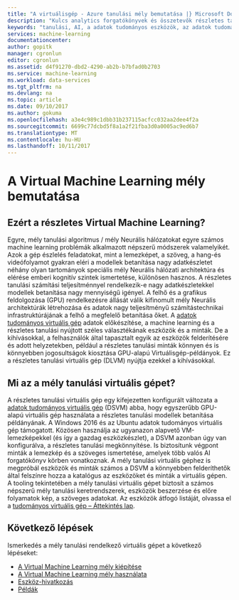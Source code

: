 ```yaml
---
title: "A virtuálisgép - Azure tanulási mély bemutatása |} Microsoft Docs"
description: "Kulcs analytics forgatókönyvek és összetevők részletes tanulási virtuális gépek."
keywords: "tanulási, AI, a adatok tudományos eszközök, az adatok tudományos virtuális gép, mély adattudomány, linux adattudomány eszközei"
services: machine-learning
documentationcenter: 
author: gopitk
manager: cgronlun
editor: cgronlun
ms.assetid: d4f91270-dbd2-4290-ab2b-b7bfad0b2703
ms.service: machine-learning
ms.workload: data-services
ms.tgt_pltfrm: na
ms.devlang: na
ms.topic: article
ms.date: 09/10/2017
ms.author: gokuma
ms.openlocfilehash: a3e4c989c1dbb31b237115acfcc032aa2dee4f2a
ms.sourcegitcommit: 6699c77dcbd5f8a1a2f21fba3d0a0005ac9ed6b7
ms.translationtype: MT
ms.contentlocale: hu-HU
ms.lasthandoff: 10/11/2017
---
```

# <a name="introduction-to-the-deep-learning-virtual-machine"></a>A Virtual Machine Learning mély bemutatása

## <a name="why-deep-learning-virtual-machine"></a>Ezért a részletes Virtual Machine Learning? 

Egyre, mély tanulási algoritmus / mély Neurális hálózatokat egyre számos machine learning problémák alkalmazott népszerű módszerek valamelyikét. Azok a gép észlelés feladatokat, mint a lemezképet, a szöveg, a hang-és videófolyamot gyakran eléri a modellek betanítása nagy adatkészletet néhány olyan tartományok speciális mély Neurális hálózati architektúra és elérése emberi kognitív szintek ismertetése, különösen hasznos. A részletes tanulási számítási teljesítménnyel rendelkezik-e nagy adatkészletekkel modellek betanítása nagy mennyiségű igényel. A felhő és a grafikus feldolgozása (GPU) rendelkezésre állását válik kifinomult mély Neurális architektúrák létrehozása és adatok nagy teljesítményű számítástechnikai infrastruktúrájának a felhő a megfelelő betanítása őket.  A [adatok tudományos virtuális gép](overview.md) adatok előkészítése, a machine learning és a részletes tanulási nyújtott széles választékának eszközök és a minták. De a kihívásokkal, a felhasználók által tapasztalt egyik az eszközök felderítésére és adott helyzetekben, például a részletes tanulási minták könnyen és is könnyebben jogosultságok kiosztása GPU-alapú Virtuálisgép-példányok. Ez a részletes tanulási virtuális gép (DLVM) nyújtja ezekkel a kihívásokkal. 

## <a name="what-is-deep-learning-virtual-machine"></a>Mi az a mély tanulási virtuális gépet? 
A részletes tanulási virtuális gép egy kifejezetten konfigurált változata a [adatok tudományos virtuális gép](overview.md) (DSVM) abba, hogy egyszerűbb GPU-alapú virtuális gép használata a részletes tanulási modellek betanítása példányának. A Windows 2016 és az Ubuntu adatok tudományos virtuális gép támogatott.  Közösen használja az ugyanazon alapvető VM-lemezképekkel (és így a gazdag eszközkészlet), a DSVM azonban úgy van konfigurálva, a részletes tanulási megkönnyítése. Is biztosítunk végpont minták a lemezkép és a szöveges ismertetése, amelyek több valós AI forgatókönyv körben vonatkoznak. A mély tanulási virtuális géphez is megpróbál eszközök és minták számos a DSVM a könnyebben felderíthetők által felszínre hozza a katalógus az eszközöket és minták a virtuális gépen. A tooling tekintetében a mély tanulási virtuális gépet biztosít a számos népszerű mély tanulási keretrendszerek, eszközök beszerzése és előre folyamatok kép, a szöveges adatokat. Az eszközök átfogó listáját, olvassa el a [tudományos virtuális gép – Áttekintés lap](overview.md#whats-included-in-the-data-science-vm). 

## <a name="next-steps"></a>Következő lépések

Ismerkedés a mély tanulási rendelkező virtuális gépet a következő lépéseket:

* [A Virtual Machine Learning mély kiépítése](provision-deep-learning-dsvm.md)
* [A Virtual Machine Learning mély használata](use-deep-learning-dsvm.md)
* [Eszköz-hivatkozás](dsvm-deep-learning-ai-frameworks.md)
* [Példák](dsvm-samples-and-walkthroughs.md)
